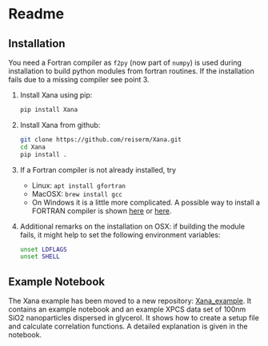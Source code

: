 # Readme

## Installation

You need a Fortran compiler as `f2py` (now part of `numpy`) is used during
installation to build python modules from fortran routines. If the installation
fails due to a missing compiler see point 3.

1. Install Xana using pip:
    ```sh
    pip install Xana
    ```

2. Install Xana from github:
   ```sh
   git clone https://github.com/reiserm/Xana.git
   cd Xana
   pip install .
   ```

3. If a Fortran compiler is not already installed, try
   * Linux: `apt install gfortran`
   * MacOSX: `brew install gcc`
   * On Windows it is a little more complicated. A possible way to install a
     FORTRAN compiler is shown
     [here](https://www.scivision.co/windows-gcc-gfortran-cmake-make-install/)
     or
     [here](https://www.scivision.dev/f2py-running-fortran-code-in-python-on-windows/).
     
4. Additional remarks on the installation on OSX: if building the module fails, it might help to set the following environment variables:
   ```sh
   unset LDFLAGS
   unset SHELL
   ```
   
   
   
## Example Notebook

The Xana example has been moved to a new repository:
[Xana_example](https://github.com/reiserm/Xana_example). It contains an example
notebook and an example XPCS data set of 100nm SiO2 nanoparticles dispersed in
glycerol. It shows how to create a setup file and calculate correlation
functions. A detailed explanation is given in the notebook.
